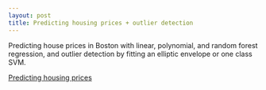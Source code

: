 ```yaml
---
layout: post
title: Predicting housing prices + outlier detection
---
```

Predicting house prices in Boston with linear, polynomial, and random forest regression, and outlier detection by fitting an elliptic envelope or one class SVM.

[Predicting housing prices](https://github.com/JoomiK/HousingPrices/blob/master/BostonHousing.ipynb)
